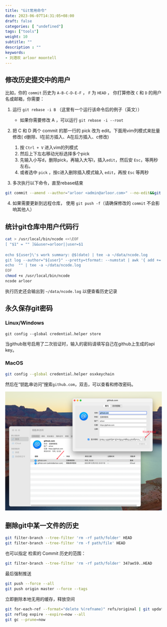 ```yaml
---
title: "Git常用命令"
date: 2023-06-07T14:31:05+08:00
draft: false
categories: [ "undefined"]
tags: ["tools"]
weight: 10
subtitle: ""
description : ""
keywords:
- 刘港欢 arloor moontell
---
```


## 修改历史提交中的用户

比如，你的 `commit` 历史为 `A-B-C-D-E-F` ， `F` 为 `HEAD` ， 你打算修改 `C` 和 `D` 的用户名或邮箱，你需要：

1. 运行 `git rebase -i B` （这里有一个运行该命令后的例子（英文））

    - 如果你需要修改 A ，可以运行 `git rebase -i --root`

2. 把 C 和 D 两个 commit 的那一行的 pick 改为 edit。下面用vim列模式来批量修改( d删除、I在前方插入、A在后方插入、c修改)
    1. 按 `Ctrl + V` 进入vim的列模式
    2. 然后上下左右移动光标选择多个pick
    3. 先输入小写d，删除pick，再输入大写I，插入`edit`，然后安 `Esc`，等两秒左右。
    4. 或者选中 `pick` ，按c进入删除插入模式输入 `edit`，再按 `Esc` 等两秒
3. 多次执行以下命令，直至rebase结束

```bash
git commit --amend --author="arloor <admin@arloor.com>" --no-edit&&git rebase --continue
```

4. 如果需要更新到远程仓库， 使用 `git push -f`（请确保修改的 `commit` 不会影响其他人）


## 统计git仓库中用户代码行

```bash
cat > /usr/local/bin/ncode <<\EOF
[ "$1" = "" ]&&user=arloor||user=$1

echo ${user}\'s work summary: @$(date) | tee -a ~/data/ncode.log
git log --author="${user}" --pretty=tformat: --numstat | awk '{ add += $1; subs += $2; loc += $1 - $2 } END { printf "added lines: %s, removed lines: %s, total lines: %s", add, subs, loc }' | tee -a ~/data/ncode.log
echo  "" | tee -a ~/data/ncode.log
EOF
chmod +x /usr/local/bin/ncode
ncode arloor
```

执行历史还会输出到 `~/data/ncode.log` 以便查看历史记录

## 永久保存git密码

### Linux/Windows

```
git config --global credential.helper store
```
当github账号启用了二次验证时，输入的密码请填写自己在github上生成的api key。

### MacOS

```bash
git config --global credential.helper osxkeychain
```

然后在“钥匙串访问”搜索`github.com`，双击，可以查看和修改密码。

![Alt text](/img/git-credential-osxkeychain-view.png)

## 删除git中某一文件的历史

```bash
git filter-branch --tree-filter 'rm -rf path/folder' HEAD
git filter-branch --tree-filter 'rm -f path/file' HEAD
```

也可以指定 检索的 Commit 历史的范围：

```bash
git filter-branch --tree-filter 'rm -rf path/folder' 347ae59..HEAD
```

最后强制推送

```bash
git push --force --all
git push origin master --force --tags
```


立即删除本地无用的缓存，释放空间

```bash
git for-each-ref --format="delete %(refname)" refs/original | git update-ref --stdin
git reflog expire --expire=now --all
git gc --prune=now
```